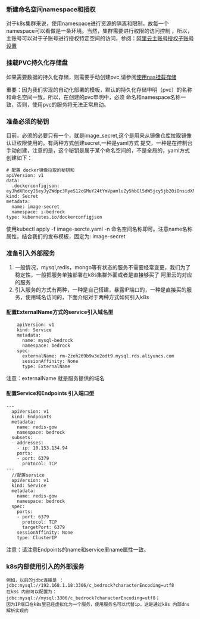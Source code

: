 ###  新建命名空间namespace和授权
对于k8s集群来说，使用namespace进行资源的隔离和限制，故每一个namespace可以看做是一条环境。当然，集群需要进行权限的访问控制
，所以，主账号可以对于子账号进行授权特定空间的访问，参阅：[阿里云主账号授权子账号设置](https://help.aliyun.com/document_detail/87656.html?spm=a2c4g.11186623.6.580.6e7e678cb3AYrN)

### 挂载PVC持久化存储盘

如果需要数据的持久化存储，则需要手动创建pvc,请参阅[使用nas挂载存储](https://help.aliyun.com/document_detail/88940.html?spm=a2c4g.11186623.6.666.520f49feQc4fhs)

重要：因为我们实现的自动化部署的模板，默认的持久化存储申明（pvc）的名称和命名空间一致，所以，在创建的pvc申明中，必须
命名和namespace名称一致，否则，使用pvc的服务将无法正常启动。
### 准备必须的秘钥
目前，必须的必要只有一个，就是image_secret,这个是用来从镜像仓库拉取镜像认证权限使用的。有两种方式创建secret,一种是yaml方式
提交，一种是在控制台手动创建，注意的是，这个秘钥是属于某个命名空间的，不是全局的，yaml方式创建如下：
```
# 配置 docker镜像拉取的秘钥和
apiVersion: v1
data:
  .dockerconfigjson: eyJhdXRocyI6eyJyZWdpc3RyeS12cGMuY24tYmVpamluZy5hbGl5dW5jcy5jb20iOnsidXNlcm5hbWUiOiJjaGVjaGVfazhzQDE1MTI1MjI2OTE5NTE0ODkiLCJwYXNzd29yZCI6ImNoZWNoZWs4cyIsImF1dGgiOiJZMmhsWTJobFgyczRjMEF4TlRFeU5USXlOamt4T1RVeE5EZzVPbU5vWldOb1pXczRjdz09In19fQ==
kind: Secret
metadata:
  name: image-secret
  namespace: i-bedrock
type: kubernetes.io/dockerconfigjson

```
使用kubectl apply -f image-sercte.yaml -n 命名空间名称即可。注意name名称属性，结合我们的发布模板，固定为: image-secret

### 准备引入外部服务
1. 一般情况，mysql,redis，mongo等有状态的服务不需要经常变更，我们为了稳定性，一般把服务单独部署在k8s集群外面或者是直接够买了
   阿里云的对应的服务
2. 引入服务的方式有两种，一种是自己搭建，暴露IP端口的，一种是直接买的服务，使用域名访问的，下面介绍对于两种方式如何引入k8s
#### 配置ExternalName方式的service引入域名型

        apiVersion: v1
        kind: Service
        metadata:
          name: mysql-bedrock
          namespace: bedrock
        spec:
          externalName: rm-2zeh269b9w3e2odt9.mysql.rds.aliyuncs.com
          sessionAffinity: None
          type: ExternalName
注意：externalName 就是服务提供的域名
#### 配置Service和Endpoints 引入端口型

    ---
      apiVersion: v1
      kind: Endpoints
      metadata:
        name: redis-gow
        namespace: bedrock
      subsets:
      - addresses:
        - ip: 10.153.134.94
        ports:
        - port: 6379
          protocol: TCP
    ---
      //配置service
      apiVersion: v1
      kind: Service
      metadata:
        name: redis-gow
        namespace: bedrock
      spec:
        ports:
        - port: 6379
          protocol: TCP
          targetPort: 6379
        sessionAffinity: None
        type: ClusterIP
注意：请注意Endpoints的name和service里name属性一致。

### k8s内部使用引入的外部服务
```
例如，以前的jdbc连接是 ：
jdbc:mysql://192.168.1.18:3306/c_bedrock?characterEncoding=utf8
在k8s 内部可以配置为：
jdbc:mysql://mysql:3306/c_bedrock?characterEncoding=utf8；
因为IP端口在k8s里已经虚拟化为一个服务，使用服务名可以代替ip，这是通过k8s 内部dns解析实现的
```
